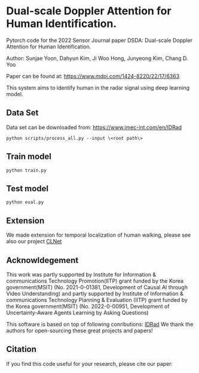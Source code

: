 # Dual-scale Doppler Attention for Human Identification.
Pytorch code for the 2022 Sensor Journal paper DSDA: Dual-scale Doppler Attention for Human Identification.

Author: Sunjae Yoon, Dahyun Kim, Ji Woo Hong, Junyeong Kim, Chang D. Yoo

Paper can be found at: https://www.mdpi.com/1424-8220/22/17/6363

This system aims to identify human in the radar signal using deep learning model.


## Data Set

Data set can be downloaded from: https://www.imec-int.com/en/IDRad

```
python scripts/process_all.py --input \<root path\>
```

## Train model

```
python train.py
```

## Test model

```
python eval.py
```

## Extension
We made extension for temporal localization of human walking, please see also our project [CLNet](https://github.com/dbstjswo505/CLNet)

## Acknowldegement
This work was partly supported by Institute for Information & communications Technology Promotion(IITP) grant funded by the Korea government(MSIT) (No. 2021-0-01381, Development of Causal AI through Video Understanding) and partly supported by Institute of Information & communications Technology Planning & Evaluation (IITP) grant funded by the Korea government(MSIT) (No. 2022-0-00951, Development of Uncertainty-Aware Agents Learning by Asking Questions)

This software is based on top of following conributions:
[IDRad](https://www.imec-int.com/en/IDRad)
We thank the authors for open-sourcing these great projects and papers!

## Citation
If you find this code useful for your research, please cite our paper:
